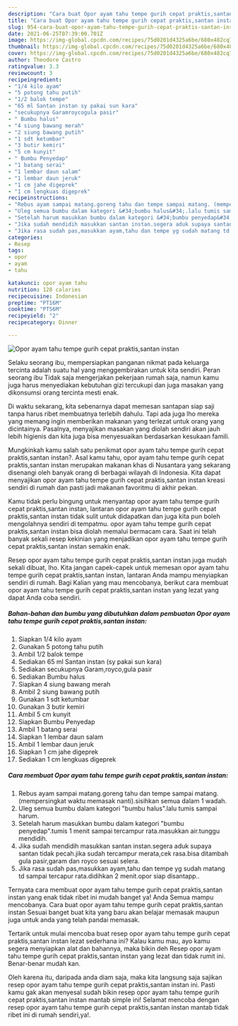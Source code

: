 ```yaml
---
description: "Cara buat Opor ayam tahu tempe gurih cepat praktis,santan instan yang nikmat dan Mudah Dibuat"
title: "Cara buat Opor ayam tahu tempe gurih cepat praktis,santan instan yang nikmat dan Mudah Dibuat"
slug: 954-cara-buat-opor-ayam-tahu-tempe-gurih-cepat-praktis-santan-instan-yang-nikmat-dan-mudah-dibuat
date: 2021-06-25T07:39:00.701Z
image: https://img-global.cpcdn.com/recipes/75d0201d4325a6be/680x482cq70/opor-ayam-tahu-tempe-gurih-cepat-praktissantan-instan-foto-resep-utama.jpg
thumbnail: https://img-global.cpcdn.com/recipes/75d0201d4325a6be/680x482cq70/opor-ayam-tahu-tempe-gurih-cepat-praktissantan-instan-foto-resep-utama.jpg
cover: https://img-global.cpcdn.com/recipes/75d0201d4325a6be/680x482cq70/opor-ayam-tahu-tempe-gurih-cepat-praktissantan-instan-foto-resep-utama.jpg
author: Theodore Castro
ratingvalue: 3.3
reviewcount: 3
recipeingredient:
- "1/4 kilo ayam"
- "5 potong tahu putih"
- "1/2 balok tempe"
- "65 ml Santan instan sy pakai sun kara"
- "secukupnya Garamroycogula pasir"
- " Bumbu halus"
- "4 siung bawang merah"
- "2 siung bawang putih"
- "1 sdt ketumbar"
- "3 butir kemiri"
- "5 cm kunyit"
- " Bumbu Penyedap"
- "1 batang serai"
- "1 lembar daun salam"
- "1 lembar daun jeruk"
- "1 cm jahe digeprek"
- "1 cm lengkuas digeprek"
recipeinstructions:
- "Rebus ayam sampai matang.goreng tahu dan tempe sampai matang. (mempersingkat waktu memasak nanti).sisihkan semua dalam 1 wadah."
- "Uleg semua bumbu dalam kategori &#34;bumbu halus&#34;.lalu tumis sampai harum."
- "Setelah harum masukkan bumbu dalam kategori &#34;bumbu penyedap&#34;.tumis 1 menit sampai tercampur rata.masukkan air.tunggu mendidih."
- "Jika sudah mendidih masukkan santan instan.segera aduk supaya santan tidak pecah.jika sudah tercampur merata,cek rasa.bisa ditambah gula pasir,garam dan royco sesuai selera."
- "Jika rasa sudah pas,masukkan ayam,tahu dan tempe yg sudah matang td sampai tercapur rata.didihkan 2 menit.opor siap disantapp.."
categories:
- Resep
tags:
- opor
- ayam
- tahu

katakunci: opor ayam tahu 
nutrition: 128 calories
recipecuisine: Indonesian
preptime: "PT16M"
cooktime: "PT56M"
recipeyield: "2"
recipecategory: Dinner

---
```



![Opor ayam tahu tempe gurih cepat praktis,santan instan](https://img-global.cpcdn.com/recipes/75d0201d4325a6be/680x482cq70/opor-ayam-tahu-tempe-gurih-cepat-praktissantan-instan-foto-resep-utama.jpg)

Selaku seorang ibu, mempersiapkan panganan nikmat pada keluarga tercinta adalah suatu hal yang menggembirakan untuk kita sendiri. Peran seorang ibu Tidak saja mengerjakan pekerjaan rumah saja, namun kamu juga harus menyediakan kebutuhan gizi tercukupi dan juga masakan yang dikonsumsi orang tercinta mesti enak.

Di waktu  sekarang, kita sebenarnya dapat memesan santapan siap saji tanpa harus ribet membuatnya terlebih dahulu. Tapi ada juga lho mereka yang memang ingin memberikan makanan yang terlezat untuk orang yang dicintainya. Pasalnya, menyajikan masakan yang diolah sendiri akan jauh lebih higienis dan kita juga bisa menyesuaikan berdasarkan kesukaan famili. 



Mungkinkah kamu salah satu penikmat opor ayam tahu tempe gurih cepat praktis,santan instan?. Asal kamu tahu, opor ayam tahu tempe gurih cepat praktis,santan instan merupakan makanan khas di Nusantara yang sekarang disenangi oleh banyak orang di berbagai wilayah di Indonesia. Kita dapat menyajikan opor ayam tahu tempe gurih cepat praktis,santan instan kreasi sendiri di rumah dan pasti jadi makanan favoritmu di akhir pekan.

Kamu tidak perlu bingung untuk menyantap opor ayam tahu tempe gurih cepat praktis,santan instan, lantaran opor ayam tahu tempe gurih cepat praktis,santan instan tidak sulit untuk didapatkan dan juga kita pun boleh mengolahnya sendiri di tempatmu. opor ayam tahu tempe gurih cepat praktis,santan instan bisa diolah memalui bermacam cara. Saat ini telah banyak sekali resep kekinian yang menjadikan opor ayam tahu tempe gurih cepat praktis,santan instan semakin enak.

Resep opor ayam tahu tempe gurih cepat praktis,santan instan juga mudah sekali dibuat, lho. Kita jangan capek-capek untuk memesan opor ayam tahu tempe gurih cepat praktis,santan instan, lantaran Anda mampu menyiapkan sendiri di rumah. Bagi Kalian yang mau mencobanya, berikut cara membuat opor ayam tahu tempe gurih cepat praktis,santan instan yang lezat yang dapat Anda coba sendiri.

<!--inarticleads1-->

##### Bahan-bahan dan bumbu yang dibutuhkan dalam pembuatan Opor ayam tahu tempe gurih cepat praktis,santan instan:

1. Siapkan 1/4 kilo ayam
1. Gunakan 5 potong tahu putih
1. Ambil 1/2 balok tempe
1. Sediakan 65 ml Santan instan (sy pakai sun kara)
1. Sediakan secukupnya Garam,royco,gula pasir
1. Sediakan  Bumbu halus
1. Siapkan 4 siung bawang merah
1. Ambil 2 siung bawang putih
1. Gunakan 1 sdt ketumbar
1. Gunakan 3 butir kemiri
1. Ambil 5 cm kunyit
1. Siapkan  Bumbu Penyedap
1. Ambil 1 batang serai
1. Siapkan 1 lembar daun salam
1. Ambil 1 lembar daun jeruk
1. Siapkan 1 cm jahe digeprek
1. Sediakan 1 cm lengkuas digeprek




<!--inarticleads2-->

##### Cara membuat Opor ayam tahu tempe gurih cepat praktis,santan instan:

1. Rebus ayam sampai matang.goreng tahu dan tempe sampai matang. (mempersingkat waktu memasak nanti).sisihkan semua dalam 1 wadah.
1. Uleg semua bumbu dalam kategori &#34;bumbu halus&#34;.lalu tumis sampai harum.
1. Setelah harum masukkan bumbu dalam kategori &#34;bumbu penyedap&#34;.tumis 1 menit sampai tercampur rata.masukkan air.tunggu mendidih.
1. Jika sudah mendidih masukkan santan instan.segera aduk supaya santan tidak pecah.jika sudah tercampur merata,cek rasa.bisa ditambah gula pasir,garam dan royco sesuai selera.
1. Jika rasa sudah pas,masukkan ayam,tahu dan tempe yg sudah matang td sampai tercapur rata.didihkan 2 menit.opor siap disantapp..




Ternyata cara membuat opor ayam tahu tempe gurih cepat praktis,santan instan yang enak tidak ribet ini mudah banget ya! Anda Semua mampu mencobanya. Cara buat opor ayam tahu tempe gurih cepat praktis,santan instan Sesuai banget buat kita yang baru akan belajar memasak maupun juga untuk anda yang telah pandai memasak.

Tertarik untuk mulai mencoba buat resep opor ayam tahu tempe gurih cepat praktis,santan instan lezat sederhana ini? Kalau kamu mau, ayo kamu segera menyiapkan alat dan bahannya, maka bikin deh Resep opor ayam tahu tempe gurih cepat praktis,santan instan yang lezat dan tidak rumit ini. Benar-benar mudah kan. 

Oleh karena itu, daripada anda diam saja, maka kita langsung saja sajikan resep opor ayam tahu tempe gurih cepat praktis,santan instan ini. Pasti kamu gak akan menyesal sudah bikin resep opor ayam tahu tempe gurih cepat praktis,santan instan mantab simple ini! Selamat mencoba dengan resep opor ayam tahu tempe gurih cepat praktis,santan instan mantab tidak ribet ini di rumah sendiri,ya!.

